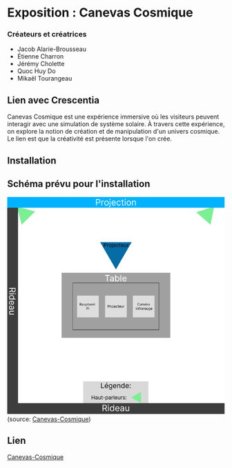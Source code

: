 # Exposition : Canevas Cosmique
### Créateurs et créatrices
- Jacob Alarie-Brousseau
- Étienne Charron
- Jérémy Cholette
- Quoc Huy Do
- Mikaël Tourangeau

## Lien avec Crescentia
Canevas Cosmique est une expérience immersive où les visiteurs peuvent interagir avec une simulation de système solaire. À travers cette expérience, on explore la notion de création et de manipulation d'un univers cosmique. Le lien est que la créativité est présente lorsque l'on crée.

## Installation

## Schéma prévu pour l'installation
![Schema](./media/canevascosmique_plantation.png)
(source: [Canevas-Cosmique](https://tim-montmorency.com/2024/projets/Canevas-Cosmique/docs/web/preproduction.html))

## Lien 
[Canevas-Cosmique](https://tim-montmorency.com/2024/projets/Canevas-Cosmique/docs/web/index.html)


